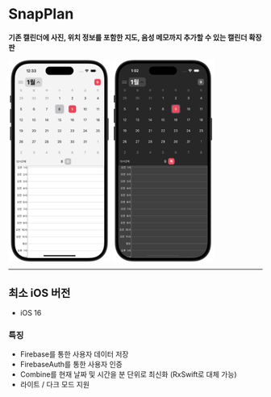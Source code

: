 # SnapPlan

**기존 캘린더에 사진, 위치 정보를 포함한 지도, 음성 메모까지 추가할 수 있는 캘린더 확장판**

<img align="center" width="40%" height="auto" src="./Preview/main_light.png">
<img align="center" width="40%" height="auto" src="./Preview/main_dark.png">

----

## 최소 iOS 버전
- iOS 16

### 특징
- Firebase를 통한 사용자 데이터 저장
- FirebaseAuth를 통한 사용자 인증
- Combine를 현재 날짜 및 시간을 분 단위로 최신화 (RxSwift로 대체 가능)
- 라이트 / 다크 모드 지원
